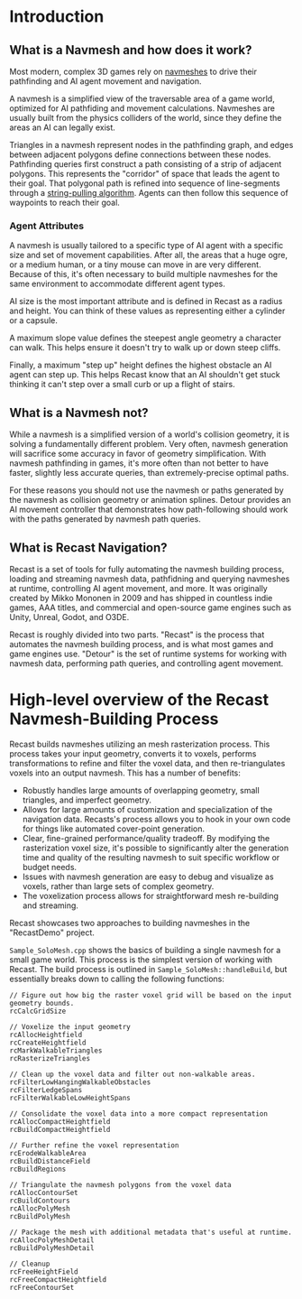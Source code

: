 # Introduction

## What is a Navmesh and how does it work?

Most modern, complex 3D games rely on [navmeshes](https://en.wikipedia.org/wiki/Navigation_mesh) to drive their pathfinding and AI agent movement and navigation.  

A navmesh is a simplified view of the traversable area of a game world, optimized for AI pathfiding and movement calculations.  Navmeshes are usually built from the physics colliders of the world, since they define the areas an AI can legally exist.

Triangles in a navmesh represent nodes in the pathfinding graph, and edges between adjacent polygons define connections between these nodes.  Pathfinding queries first construct a path consisting of a strip of adjacent polygons.  This represents the "corridor" of space that leads the agent to their goal.  That polygonal path is refined into sequence of line-segments through a [string-pulling algorithm](http://idm-lab.org/bib/abstracts/papers/socs20c.pdfZ).  Agents can then follow this sequence of waypoints to reach their goal.

### Agent Attributes

A navmesh is usually tailored to a specific type of AI agent with a specific size and set of movement capabilities.  After all, the areas that a huge ogre, or a medium human, or a tiny mouse can move in are very different.  Because of this, it's often necessary to build multiple navmeshes for the same environment to accommodate different agent types.

AI size is the most important attribute and is defined in Recast as a radius and height.  You can think of these values as representing either a cylinder or a capsule.

A maximum slope value defines the steepest angle geometry a character can walk.  This helps ensure it doesn't try to walk up or down steep cliffs.  

Finally, a maximum "step up" height defines the highest obstacle an AI agent can step up.  This helps Recast know that an AI shouldn't get stuck thinking it can't step over a small curb or up a flight of stairs.

## What is a Navmesh not?

While a navmesh is a simplified version of a world's collision geometry, it is solving a fundamentally different problem.  Very often, navmesh generation will sacrifice some accuracy in favor of geometry simplification.  With navmesh pathfinding in games, it's more often than not better to have faster, slightly less accurate queries, than extremely-precise optimal paths.  

For these reasons you should not use the navmesh or paths generated by the navmesh as collision geometry or animation splines.  Detour provides an AI movement controller that demonstrates how path-following should work with the paths generated by navmesh path queries.

## What is Recast Navigation?

Recast is a set of tools for fully automating the navmesh building process, loading and streaming navmesh data, pathfidning and querying navmeshes at runtime, controlling AI agent movement, and more.  It was originally created by Mikko Mononen in 2009 and has shipped in countless indie games, AAA titles, and commercial and open-source game engines such as Unity, Unreal, Godot, and O3DE.

Recast is roughly divided into two parts.  "Recast" is the process that automates the navmesh building process, and is what most games and game engines use.  "Detour" is the set of runtime systems for working with navmesh data, performing path queries, and controlling agent movement.

# High-level overview of the Recast Navmesh-Building Process

Recast builds navmeshes utilizing an mesh rasterization process.  This process takes your input geometry, converts it to voxels, performs transformations to refine and filter the voxel data, and then re-triangulates voxels into an output navmesh.  This has a number of benefits:

* Robustly handles large amounts of overlapping geometry, small triangles, and imperfect geometry.
* Allows for large amounts of customization and specialization of the navigation data.  Recasts's process allows you to hook in your own code for things like automated cover-point generation.
* Clear, fine-grained performance/quality tradeoff.  By modifying the rasterization voxel size, it's possible to significantly alter the generation time and quality of the resulting navmesh to suit specific workflow or budget needs.
* Issues with navmesh generation are easy to debug and visualize as voxels, rather than large sets of complex geometry.
* The voxelization process allows for straightforward mesh re-building and streaming.

Recast showcases two approaches to building navmeshes in the "RecastDemo" project.  

`Sample_SoloMesh.cpp` shows the basics of building a single navmesh for a small game world.  This process is the simplest version of working with Recast.  The build process is outlined in `Sample_SoloMesh::handleBuild`, but essentially breaks down to calling the following functions:

```
// Figure out how big the raster voxel grid will be based on the input geometry bounds.
rcCalcGridSize

// Voxelize the input geometry
rcAllocHeightfield
rcCreateHeightfield
rcMarkWalkableTriangles
rcRasterizeTriangles

// Clean up the voxel data and filter out non-walkable areas.
rcFilterLowHangingWalkableObstacles
rcFilterLedgeSpans
rcFilterWalkableLowHeightSpans

// Consolidate the voxel data into a more compact representation
rcAllocCompactHeightfield
rcBuildCompactHeightfield

// Further refine the voxel representation
rcErodeWalkableArea
rcBuildDistanceField
rcBuildRegions

// Triangulate the navmesh polygons from the voxel data
rcAllocContourSet
rcBuildContours
rcAllocPolyMesh
rcBuildPolyMesh

// Package the mesh with additional metadata that's useful at runtime.
rcAllocPolyMeshDetail
rcBuildPolyMeshDetail

// Cleanup
rcFreeHeightField
rcFreeCompactHeightfield
rcFreeContourSet
```